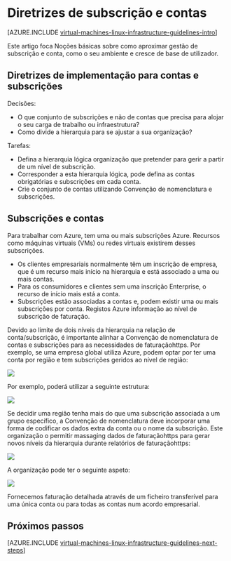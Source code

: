<properties
    pageTitle="Diretrizes de contas e de subscrição | Microsoft Azure"
    description="Saiba mais sobre as diretrizes de estrutura e implementação chaves para contas no Azure e subscrições."
    documentationCenter=""
    services="virtual-machines-linux"
    authors="iainfoulds"
    manager="timlt"
    editor=""
    tags="azure-resource-manager"/>

<tags
    ms.service="virtual-machines-linux"
    ms.workload="infrastructure-services"
    ms.tgt_pltfrm="vm-linux"
    ms.devlang="na"
    ms.topic="article"
    ms.date="09/08/2016"
    ms.author="iainfou"/>

# <a name="subscription-and-accounts-guidelines"></a>Diretrizes de subscrição e contas

[AZURE.INCLUDE [virtual-machines-linux-infrastructure-guidelines-intro](../../includes/virtual-machines-linux-infrastructure-guidelines-intro.md)] 

Este artigo foca Noções básicas sobre como aproximar gestão de subscrição e conta, como o seu ambiente e cresce de base de utilizador.


## <a name="implementation-guidelines-for-subscriptions-and-accounts"></a>Diretrizes de implementação para contas e subscrições

Decisões:

- O que conjunto de subscrições e não de contas que precisa para alojar o seu carga de trabalho ou infraestrutura?
- Como divide a hierarquia para se ajustar a sua organização?

Tarefas:

- Defina a hierarquia lógica organização que pretender para gerir a partir de um nível de subscrição.
- Corresponder a esta hierarquia lógica, pode defina as contas obrigatórias e subscrições em cada conta.
- Crie o conjunto de contas utilizando Convenção de nomenclatura e subscrições.


## <a name="subscriptions-and-accounts"></a>Subscrições e contas

Para trabalhar com Azure, tem uma ou mais subscrições Azure. Recursos como máquinas virtuais (VMs) ou redes virtuais existirem desses subscrições.

- Os clientes empresariais normalmente têm um inscrição de empresa, que é um recurso mais início na hierarquia e está associado a uma ou mais contas.
- Para os consumidores e clientes sem uma inscrição Enterprise, o recurso de início mais está a conta.
- Subscrições estão associadas a contas e, podem existir uma ou mais subscrições por conta. Registos Azure informação ao nível de subscrição de faturação.

Devido ao limite de dois níveis da hierarquia na relação de conta/subscrição, é importante alinhar a Convenção de nomenclatura de contas e subscrições para as necessidades de faturaçãohttps. Por exemplo, se uma empresa global utiliza Azure, podem optar por ter uma conta por região e tem subscrições geridos ao nível de região:

![](./media/virtual-machines-common-infrastructure-service-guidelines/sub01.png)

Por exemplo, poderá utilizar a seguinte estrutura:

![](./media/virtual-machines-common-infrastructure-service-guidelines/sub02.png)

Se decidir uma região tenha mais do que uma subscrição associada a um grupo específico, a Convenção de nomenclatura deve incorporar uma forma de codificar os dados extra da conta ou o nome da subscrição. Este organização o permitir massaging dados de faturaçãohttps para gerar novos níveis da hierarquia durante relatórios de faturaçãohttps:

![](./media/virtual-machines-common-infrastructure-service-guidelines/sub03.png)

A organização pode ter o seguinte aspeto:

![](./media/virtual-machines-common-infrastructure-service-guidelines/sub04.png)

Fornecemos faturação detalhada através de um ficheiro transferível para uma única conta ou para todas as contas num acordo empresarial.


## <a name="next-steps"></a>Próximos passos

[AZURE.INCLUDE [virtual-machines-linux-infrastructure-guidelines-next-steps](../../includes/virtual-machines-linux-infrastructure-guidelines-next-steps.md)] 